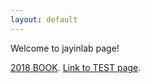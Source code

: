 ```yaml
---
layout: default
---
```


Welcome to jayinlab page!


[2018 BOOK](./posts/2018_BOOK.html).
[Link to TEST page](./posts/test.html).
